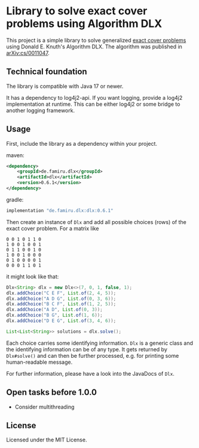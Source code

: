 # Library to solve exact cover problems using Algorithm DLX

This project is a simple library to solve generalized
[exact cover problems](https://en.wikipedia.org/wiki/Exact_cover) using Donald E. Knuth's Algorithm DLX. The algorithm
was published in [arXiv:cs/0011047](https://arxiv.org/abs/cs/0011047).

## Technical foundation

The library is compatible with Java 17 or newer.

It has a dependency to log4j2-api. If you want logging, provide a log4j2 implementation at runtime. This can be either
log4j2 or some bridge to another logging framework.

## Usage

First, include the library as a dependency within your project.

maven:
```xml
<dependency>
    <groupId>de.famiru.dlx</groupId>
    <artifactId>dlx</artifactId>
    <version>0.6.1</version>
</dependency>
```

gradle:
```groovy
implementation "de.famiru.dlx:dlx:0.6.1"
```

Then create an instance of `Dlx` and add all possible choices (rows) of the exact cover problem. For a matrix like

```text
0 0 1 0 1 1 0
1 0 0 1 0 0 1
0 1 1 0 0 1 0
1 0 0 1 0 0 0
0 1 0 0 0 0 1
0 0 0 1 1 0 1
```

it might look like that:

```java
Dlx<String> dlx = new Dlx<>(7, 0, 1, false, 1);
dlx.addChoice("C E F", List.of(2, 4, 5));
dlx.addChoice("A D G", List.of(0, 3, 6));
dlx.addChoice("B C F", List.of(1, 2, 5));
dlx.addChoice("A D", List.of(0, 3));
dlx.addChoice("B G", List.of(1, 6));
dlx.addChoice("D E G", List.of(3, 4, 6));

List<List<String>> solutions = dlx.solve();
```

Each choice carries some identifying information. `Dlx` is a generic class and the identifying information can be of any
type. It gets returned by `Dlx#solve()` and can then be further processed, e.g. for printing some human-readable
message.

For further information, please have a look into the JavaDocs of `Dlx`.

## Open tasks before 1.0.0

* Consider multithreading

## License

Licensed under the MIT License.
